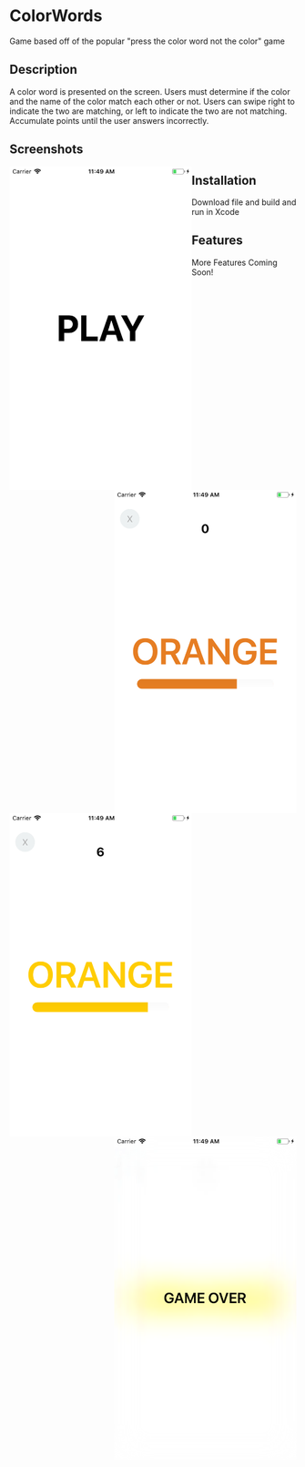 # ColorWords
Game based off of the popular "press the color word not the color" game

## Description
A color word is presented on the screen. Users must determine if the color and the name of the color match each other or not. 
Users can swipe right to indicate the two are matching, or left to indicate the two are not matching.
Accumulate points until the user answers incorrectly. 

## Screenshots
<img align="left" src="https://github.com/dumlaoj/ColorWords/blob/master/ColorWordsScreenshots/Play.png" width="320" height="568">
<img align="right" src="https://github.com/dumlaoj/ColorWords/blob/master/ColorWordsScreenshots/Playing.png" width="320" height="568">

<img align="left" src="https://github.com/dumlaoj/ColorWords/blob/master/ColorWordsScreenshots/Playing2.png" width="320" height="568">
<img align="right" src="https://github.com/dumlaoj/ColorWords/blob/master/ColorWordsScreenshots/GameOver.png" width="320" height="568">

## Installation
Download file and build and run in Xcode

## Features
More Features Coming Soon!


